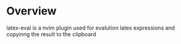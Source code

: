 # Overview

latex-eval is a nvim plugin used for evalution latex expressions and copyinng the result to the clipboard

